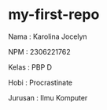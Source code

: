 # my-first-repo

Nama    : Karolina Jocelyn

NPM     : 2306221762

Kelas   : PBP D

Hobi    : Procrastinate

Jurusan : Ilmu Komputer
